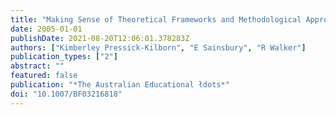 ```yaml
---
title: "Making Sense of Theoretical Frameworks and Methodological Approaches: Exploring Conceptual Change and Interest in Learning from a Sociocultural Perspective"
date: 2005-01-01
publishDate: 2021-08-20T12:06:01.378283Z
authors: ["Kimberley Pressick-Kilborn", "E Sainsbury", "R Walker"]
publication_types: ["2"]
abstract: ""
featured: false
publication: "*The Australian Educational łdots*"
doi: "10.1007/BF03216818"
---
```


